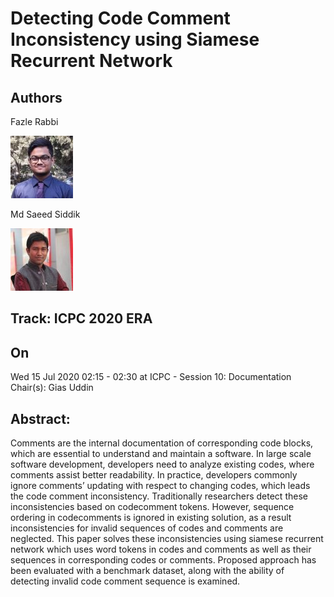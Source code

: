  # Detecting Code Comment Inconsistency using Siamese Recurrent Network


 ## Authors

 Fazle Rabbi

 ![Authors Avatar](./image1.jpg)

  Md Saeed Siddik

![Authors Avatar](./image2.jpg)


 ## Track:  ICPC 2020 ERA


## On
Wed 15 Jul 2020 02:15 - 02:30 at ICPC - Session 10: Documentation Chair(s): Gias Uddin


## Abstract:

Comments are the internal documentation of corresponding code blocks, which are essential to understand and maintain a software. In large scale software development, developers need to analyze existing codes, where comments assist better readability. In practice, developers commonly ignore comments’ updating with respect to changing codes, which leads the code comment inconsistency. Traditionally researchers detect these inconsistencies based on codecomment tokens. However, sequence ordering in codecomments is ignored in existing solution, as a result inconsistencies for invalid sequences of codes and comments are neglected. This paper solves these inconsistencies using siamese recurrent network which uses word tokens in codes and comments as well as their sequences in corresponding codes or comments. Proposed approach has been evaluated with a benchmark dataset, along with the ability of detecting invalid code comment sequence is examined.

